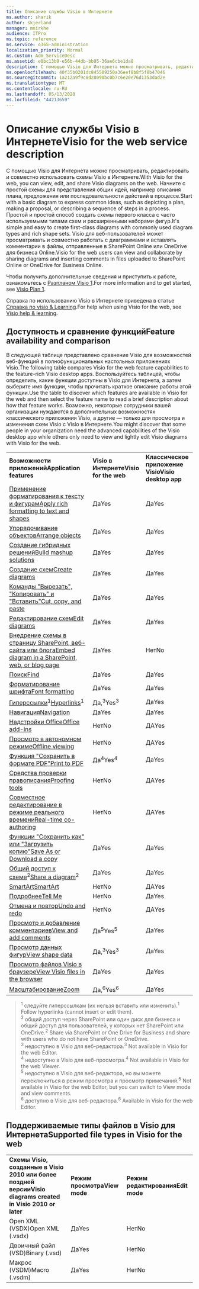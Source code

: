 ```yaml
---
title: Описание службы Visio в Интернете
ms.author: sharik
author: skjerland
manager: mnirkhe
audience: ITPro
ms.topic: reference
ms.service: o365-administration
localization_priority: Normal
ms.custom: Adm_ServiceDesc
ms.assetid: e0bc13b9-e56b-44db-bb95-36ae6cbe1da8
description: С помощью Visio для Интернета можно просматривать, редактировать и совместно использовать схемы Visio в Интернете.
ms.openlocfilehash: 40f35b0201dc845509250a36eef8b8f5f8b47046
ms.sourcegitcommit: 1a212a9f9c8d28090bc0b7c6e20e76d1353dad2e
ms.translationtype: MT
ms.contentlocale: ru-RU
ms.lasthandoff: 05/13/2020
ms.locfileid: "44213659"
---
```

# <a name="visio-for-the-web-service-description"></a><span data-ttu-id="c9004-103">Описание службы Visio в Интернете</span><span class="sxs-lookup"><span data-stu-id="c9004-103">Visio for the web service description</span></span>

<span data-ttu-id="c9004-104">С помощью Visio для Интернета можно просматривать, редактировать и совместно использовать схемы Visio в Интернете.</span><span class="sxs-lookup"><span data-stu-id="c9004-104">With Visio for the web, you can view, edit, and share Visio diagrams on the web.</span></span> <span data-ttu-id="c9004-105">Начните с простой схемы для представления общих идей, например описания плана, предложения или последовательности действий в процессе.</span><span class="sxs-lookup"><span data-stu-id="c9004-105">Start with a basic diagram to express common ideas, such as depicting a plan, making a proposal, or describing a sequence of steps in a process.</span></span> <span data-ttu-id="c9004-106">Простой и простой способ создать схемы первого класса с часто используемыми типами схем и расширенными наборами фигур.</span><span class="sxs-lookup"><span data-stu-id="c9004-106">It's simple and easy to create first-class diagrams with commonly used diagram types and rich shape sets.</span></span> <span data-ttu-id="c9004-107">Visio для веб-пользователей может просматривать и совместно работать с диаграммами и вставлять комментарии в файлы, отправленные в SharePoint Online или OneDrive для бизнеса Online.</span><span class="sxs-lookup"><span data-stu-id="c9004-107">Visio for the web users can view and collaborate by sharing diagrams and inserting comments in files uploaded to SharePoint Online or OneDrive for Business Online.</span></span>
  
<span data-ttu-id="c9004-108">Чтобы получить дополнительные сведения и приступить к работе, ознакомьтесь с [Разпланом Visio 1](https://products.office.com/en-US/visio/visio-online).</span><span class="sxs-lookup"><span data-stu-id="c9004-108">For more information and to get started, see [Visio Plan 1](https://products.office.com/en-US/visio/visio-online).</span></span>
  
<span data-ttu-id="c9004-109">Справка по использованию Visio в Интернете приведена в статье [Справка по visio & Learning](https://support.office.com/visio).</span><span class="sxs-lookup"><span data-stu-id="c9004-109">For help when using Visio for the web, see [Visio help & learning](https://support.office.com/visio).</span></span>
  
## <a name="feature-availability-and-comparison"></a><span data-ttu-id="c9004-110">Доступность и сравнение функций</span><span class="sxs-lookup"><span data-stu-id="c9004-110">Feature availability and comparison</span></span>

<span data-ttu-id="c9004-111">В следующей таблице представлено сравнение Visio для возможностей веб-функций в полнофункциональных настольных приложениях Visio.</span><span class="sxs-lookup"><span data-stu-id="c9004-111">The following table compares Visio for the web feature capabilities to the feature-rich Visio desktop apps.</span></span> <span data-ttu-id="c9004-112">Воспользуйтесь таблицей, чтобы определить, какие функции доступны в Visio для Интернета, а затем выберите имя функции, чтобы прочитать краткое описание работы этой функции.</span><span class="sxs-lookup"><span data-stu-id="c9004-112">Use the table to discover which features are available in Visio for the web and then select the feature name to read a brief description about how that feature works.</span></span> <span data-ttu-id="c9004-113">Возможно, некоторые сотрудники вашей организации нуждаются в дополнительных возможностях классического приложения Visio, а другие — только для просмотра и изменения схем Visio с Visio в Интернете.</span><span class="sxs-lookup"><span data-stu-id="c9004-113">You might discover that some people in your organization need the advanced capabilities of the Visio desktop app while others only need to view and lightly edit Visio diagrams with Visio for the web.</span></span> 
  
||||
|:-----|:-----|:-----|
|<span data-ttu-id="c9004-114">**Возможности приложений**</span><span class="sxs-lookup"><span data-stu-id="c9004-114">**Application features**</span></span> <br/> |<span data-ttu-id="c9004-115">**Visio в Интернете**</span><span class="sxs-lookup"><span data-stu-id="c9004-115">**Visio for the web**</span></span> <br/> |<span data-ttu-id="c9004-116">**Классическое приложение Visio**</span><span class="sxs-lookup"><span data-stu-id="c9004-116">**Visio desktop app**</span></span> <br/> |
|[<span data-ttu-id="c9004-117">Применение форматирования к тексту и фигурам</span><span class="sxs-lookup"><span data-stu-id="c9004-117">Apply rich formatting to text and shapes</span></span>](visio-online.md#apply-rich-formatting-to-text-and-shapes) <br/> |<span data-ttu-id="c9004-118">Да</span><span class="sxs-lookup"><span data-stu-id="c9004-118">Yes</span></span>  <br/> |<span data-ttu-id="c9004-119">Да</span><span class="sxs-lookup"><span data-stu-id="c9004-119">Yes</span></span>  <br/> |
|[<span data-ttu-id="c9004-120">Упорядочивание объектов</span><span class="sxs-lookup"><span data-stu-id="c9004-120">Arrange objects</span></span>](visio-online.md#arrange-objects) <br/> |<span data-ttu-id="c9004-121">Да</span><span class="sxs-lookup"><span data-stu-id="c9004-121">Yes</span></span>  <br/> |<span data-ttu-id="c9004-122">Да</span><span class="sxs-lookup"><span data-stu-id="c9004-122">Yes</span></span>  <br/> |
|[<span data-ttu-id="c9004-123">Создание гибридных решений</span><span class="sxs-lookup"><span data-stu-id="c9004-123">Build mashup solutions</span></span>](visio-online.md#build-mashup-solutions) <br/> |<span data-ttu-id="c9004-124">Да</span><span class="sxs-lookup"><span data-stu-id="c9004-124">Yes</span></span>  <br/> |<span data-ttu-id="c9004-125">Да</span><span class="sxs-lookup"><span data-stu-id="c9004-125">Yes</span></span>  <br/> |
|[<span data-ttu-id="c9004-126">Создание схем</span><span class="sxs-lookup"><span data-stu-id="c9004-126">Create diagrams</span></span>](visio-online.md#create-diagrams) <br/> |<span data-ttu-id="c9004-127">Да</span><span class="sxs-lookup"><span data-stu-id="c9004-127">Yes</span></span>  <br/> |<span data-ttu-id="c9004-128">Да</span><span class="sxs-lookup"><span data-stu-id="c9004-128">Yes</span></span>  <br/> |
|[<span data-ttu-id="c9004-129">Команды "Вырезать", "Копировать" и "Вставить"</span><span class="sxs-lookup"><span data-stu-id="c9004-129">Cut, copy, and paste</span></span>](visio-online.md#cut-copy-and-paste) <br/> |<span data-ttu-id="c9004-130">Да</span><span class="sxs-lookup"><span data-stu-id="c9004-130">Yes</span></span>  <br/> |<span data-ttu-id="c9004-131">Да</span><span class="sxs-lookup"><span data-stu-id="c9004-131">Yes</span></span>  <br/> |
|[<span data-ttu-id="c9004-132">Редактирование схем</span><span class="sxs-lookup"><span data-stu-id="c9004-132">Edit diagrams</span></span>](visio-online.md#edit-diagrams) <br/> |<span data-ttu-id="c9004-133">Да</span><span class="sxs-lookup"><span data-stu-id="c9004-133">Yes</span></span>  <br/> |<span data-ttu-id="c9004-134">Да</span><span class="sxs-lookup"><span data-stu-id="c9004-134">Yes</span></span>  <br/> |
|[<span data-ttu-id="c9004-135">Внедрение схемы в страницу SharePoint, веб-сайта или блога</span><span class="sxs-lookup"><span data-stu-id="c9004-135">Embed diagram in a SharePoint, web, or blog page</span></span>](visio-online.md#embed-diagram-in-a-sharepoint-web-or-blog-page) <br/> |<span data-ttu-id="c9004-136">Да</span><span class="sxs-lookup"><span data-stu-id="c9004-136">Yes</span></span>  <br/> |<span data-ttu-id="c9004-137">Нет</span><span class="sxs-lookup"><span data-stu-id="c9004-137">No</span></span>  <br/> |
|[<span data-ttu-id="c9004-138">Поиск</span><span class="sxs-lookup"><span data-stu-id="c9004-138">Find</span></span>](visio-online.md#find) <br/> |<span data-ttu-id="c9004-139">Да</span><span class="sxs-lookup"><span data-stu-id="c9004-139">Yes</span></span>  <br/> |<span data-ttu-id="c9004-140">Да</span><span class="sxs-lookup"><span data-stu-id="c9004-140">Yes</span></span>  <br/> |
|[<span data-ttu-id="c9004-141">Форматирование шрифта</span><span class="sxs-lookup"><span data-stu-id="c9004-141">Font formatting</span></span>](visio-online.md#font-formatting) <br/> |<span data-ttu-id="c9004-142">Да</span><span class="sxs-lookup"><span data-stu-id="c9004-142">Yes</span></span>  <br/> |<span data-ttu-id="c9004-143">Да</span><span class="sxs-lookup"><span data-stu-id="c9004-143">Yes</span></span>  <br/> |
|<span data-ttu-id="c9004-144">[Гиперссылки](visio-online.md#hyperlinks)<sup>1</sup></span><span class="sxs-lookup"><span data-stu-id="c9004-144">[Hyperlinks](visio-online.md#hyperlinks)<sup>1</sup></span></span> <br/> |<span data-ttu-id="c9004-145">Да,<sup>3</sup></span><span class="sxs-lookup"><span data-stu-id="c9004-145">Yes<sup>3</sup></span></span> <br/> |<span data-ttu-id="c9004-146">Да</span><span class="sxs-lookup"><span data-stu-id="c9004-146">Yes</span></span>  <br/> |
|[<span data-ttu-id="c9004-147">Навигация</span><span class="sxs-lookup"><span data-stu-id="c9004-147">Navigation</span></span>](visio-online.md#navigation) <br/> |<span data-ttu-id="c9004-148">Да</span><span class="sxs-lookup"><span data-stu-id="c9004-148">Yes</span></span>  <br/> |<span data-ttu-id="c9004-149">Да</span><span class="sxs-lookup"><span data-stu-id="c9004-149">Yes</span></span>  <br/> |
|[<span data-ttu-id="c9004-150">Надстройки Office</span><span class="sxs-lookup"><span data-stu-id="c9004-150">Office add-ins</span></span>](visio-online.md#office-add-ins) <br/> |<span data-ttu-id="c9004-151">Нет</span><span class="sxs-lookup"><span data-stu-id="c9004-151">No</span></span>  <br/> |<span data-ttu-id="c9004-152">ДА</span><span class="sxs-lookup"><span data-stu-id="c9004-152">Yes</span></span>  <br/> |
|[<span data-ttu-id="c9004-153">Просмотр в автономном режиме</span><span class="sxs-lookup"><span data-stu-id="c9004-153">Offline viewing</span></span>](visio-online.md#offline-viewing) <br/> |<span data-ttu-id="c9004-154">Нет</span><span class="sxs-lookup"><span data-stu-id="c9004-154">No</span></span>  <br/> |<span data-ttu-id="c9004-155">ДА</span><span class="sxs-lookup"><span data-stu-id="c9004-155">Yes</span></span>  <br/> |
|[<span data-ttu-id="c9004-156">Функция "Сохранить в формате PDF"</span><span class="sxs-lookup"><span data-stu-id="c9004-156">Print to PDF</span></span>](visio-online.md#print-to-pdf) <br/> |<span data-ttu-id="c9004-157">Да<sup>4</sup></span><span class="sxs-lookup"><span data-stu-id="c9004-157">Yes<sup>4</sup></span></span> <br/> |<span data-ttu-id="c9004-158">Да</span><span class="sxs-lookup"><span data-stu-id="c9004-158">Yes</span></span>  <br/> |
|[<span data-ttu-id="c9004-159">Средства проверки правописания</span><span class="sxs-lookup"><span data-stu-id="c9004-159">Proofing tools</span></span>](visio-online.md#proofing-tools) <br/> |<span data-ttu-id="c9004-160">Нет</span><span class="sxs-lookup"><span data-stu-id="c9004-160">No</span></span>  <br/> |<span data-ttu-id="c9004-161">ДА</span><span class="sxs-lookup"><span data-stu-id="c9004-161">Yes</span></span>  <br/> |
|[<span data-ttu-id="c9004-162">Совместное редактирование в режиме реального времени</span><span class="sxs-lookup"><span data-stu-id="c9004-162">Real-time co-authoring</span></span>](visio-online.md#real-time-co-authoring) <br/> |<span data-ttu-id="c9004-163">Нет</span><span class="sxs-lookup"><span data-stu-id="c9004-163">No</span></span>  <br/> |<span data-ttu-id="c9004-164">ДА</span><span class="sxs-lookup"><span data-stu-id="c9004-164">Yes</span></span>  <br/> |
|[<span data-ttu-id="c9004-165">Функции "Сохранить как" или "Загрузить копию"</span><span class="sxs-lookup"><span data-stu-id="c9004-165">Save As or Download a copy</span></span>](visio-online.md#save-as-or-download-a-copy) <br/> |<span data-ttu-id="c9004-166">Да</span><span class="sxs-lookup"><span data-stu-id="c9004-166">Yes</span></span>  <br/> |<span data-ttu-id="c9004-167">Да</span><span class="sxs-lookup"><span data-stu-id="c9004-167">Yes</span></span>  <br/> |
|<span data-ttu-id="c9004-168">[Общий доступ к схеме](visio-online.md#share-a-diagram)<sup>2</sup></span><span class="sxs-lookup"><span data-stu-id="c9004-168">[Share a diagram](visio-online.md#share-a-diagram)<sup>2</sup></span></span> <br/> |<span data-ttu-id="c9004-169">Да</span><span class="sxs-lookup"><span data-stu-id="c9004-169">Yes</span></span>  <br/> |<span data-ttu-id="c9004-170">Да</span><span class="sxs-lookup"><span data-stu-id="c9004-170">Yes</span></span>  <br/> |
|[<span data-ttu-id="c9004-171">SmartArt</span><span class="sxs-lookup"><span data-stu-id="c9004-171">SmartArt</span></span>](visio-online.md#smartart) <br/> |<span data-ttu-id="c9004-172">Нет</span><span class="sxs-lookup"><span data-stu-id="c9004-172">No</span></span>  <br/> |<span data-ttu-id="c9004-173">ДА</span><span class="sxs-lookup"><span data-stu-id="c9004-173">Yes</span></span>  <br/> |
|[<span data-ttu-id="c9004-174">Подробнее</span><span class="sxs-lookup"><span data-stu-id="c9004-174">Tell Me</span></span>](visio-online.md#tell-me) <br/> |<span data-ttu-id="c9004-175">Нет</span><span class="sxs-lookup"><span data-stu-id="c9004-175">No</span></span>  <br/> |<span data-ttu-id="c9004-176">Да</span><span class="sxs-lookup"><span data-stu-id="c9004-176">Yes</span></span>  <br/> |
|[<span data-ttu-id="c9004-177">Отмена и повтор</span><span class="sxs-lookup"><span data-stu-id="c9004-177">Undo and redo</span></span>](visio-online.md#undo-and-redo) <br/> |<span data-ttu-id="c9004-178">Нет</span><span class="sxs-lookup"><span data-stu-id="c9004-178">No</span></span>  <br/> |<span data-ttu-id="c9004-179">ДА</span><span class="sxs-lookup"><span data-stu-id="c9004-179">Yes</span></span>  <br/> |
|[<span data-ttu-id="c9004-180">Просмотр и добавление комментариев</span><span class="sxs-lookup"><span data-stu-id="c9004-180">View and add comments</span></span>](visio-online.md#view-and-add-comments) <br/> |<span data-ttu-id="c9004-181">Да<sup>5</sup></span><span class="sxs-lookup"><span data-stu-id="c9004-181">Yes<sup>5</sup></span></span> <br/> |<span data-ttu-id="c9004-182">Да</span><span class="sxs-lookup"><span data-stu-id="c9004-182">Yes</span></span>  <br/> |
|[<span data-ttu-id="c9004-183">Просмотр данных фигур</span><span class="sxs-lookup"><span data-stu-id="c9004-183">View shape data</span></span>](visio-online.md#view-shape-data) <br/> |<span data-ttu-id="c9004-184">Да,<sup>3</sup></span><span class="sxs-lookup"><span data-stu-id="c9004-184">Yes<sup>3</sup></span></span> <br/> |<span data-ttu-id="c9004-185">Да</span><span class="sxs-lookup"><span data-stu-id="c9004-185">Yes</span></span>  <br/> |
|[<span data-ttu-id="c9004-186">Просмотр файлов Visio в браузере</span><span class="sxs-lookup"><span data-stu-id="c9004-186">View Visio files in the browser</span></span>](visio-online.md#view-visio-files-in-the-browser) <br/> |<span data-ttu-id="c9004-187">Да</span><span class="sxs-lookup"><span data-stu-id="c9004-187">Yes</span></span>  <br/> |<span data-ttu-id="c9004-188">Да</span><span class="sxs-lookup"><span data-stu-id="c9004-188">Yes</span></span>  <br/> |
|[<span data-ttu-id="c9004-189">Масштабирование</span><span class="sxs-lookup"><span data-stu-id="c9004-189">Zoom</span></span>](visio-online.md#zoom) <br/> |<span data-ttu-id="c9004-190">Да,<sup>6</sup></span><span class="sxs-lookup"><span data-stu-id="c9004-190">Yes<sup>6</sup></span></span> <br/> |<span data-ttu-id="c9004-191">Да</span><span class="sxs-lookup"><span data-stu-id="c9004-191">Yes</span></span>  <br/> |
   
> <span data-ttu-id="c9004-192"><sup>1</sup> следуйте гиперссылкам (их нельзя вставить или изменить).</span><span class="sxs-lookup"><span data-stu-id="c9004-192"><sup>1</sup> Follow hyperlinks (cannot insert or edit them).</span></span> 
<br/><span data-ttu-id="c9004-193"><sup>2</sup> общий доступ через SharePoint или один диск для бизнеса и общий доступ для пользователей, у которых нет SharePoint или OneDrive.</span><span class="sxs-lookup"><span data-stu-id="c9004-193"><sup>2</sup> Share via SharePoint or One Drive for Business and share with users who do not have SharePoint or OneDrive.</span></span> 
<br/> <span data-ttu-id="c9004-194"><sup>3</sup> недоступно в Visio для веб-редактора.</span><span class="sxs-lookup"><span data-stu-id="c9004-194"><sup>3</sup> Not available in Visio for the web Editor.</span></span>
<br/><span data-ttu-id="c9004-195"><sup>4</sup> недоступно в Visio для веб-просмотра.</span><span class="sxs-lookup"><span data-stu-id="c9004-195"><sup>4</sup> Not available in Visio for the web Viewer.</span></span> 
<br/><span data-ttu-id="c9004-196"><sup>5</sup> недоступно в Visio для веб-редактора, но вы можете переключиться в режим просмотра и просмотр примечаний.</span><span class="sxs-lookup"><span data-stu-id="c9004-196"><sup>5</sup> Not available in Visio for the web Editor, but you can switch to View mode and view comments.</span></span> 
<br/><span data-ttu-id="c9004-197"><sup>6</sup> доступно в Visio для веб-редактора.</span><span class="sxs-lookup"><span data-stu-id="c9004-197"><sup>6</sup> Available in Visio for the web Editor.</span></span> 
  
## <a name="supported-file-types-in-visio-for-the-web"></a><span data-ttu-id="c9004-198">Поддерживаемые типы файлов в Visio для Интернета</span><span class="sxs-lookup"><span data-stu-id="c9004-198">Supported file types in Visio for the web</span></span>

||||
|:-----|:-----|:-----|
|<span data-ttu-id="c9004-199">**Схемы Visio, созданные в Visio 2010 или более поздней версии**</span><span class="sxs-lookup"><span data-stu-id="c9004-199">**Visio diagrams created in Visio 2010 or later**</span></span> <br/> |<span data-ttu-id="c9004-200">**Режим просмотра**</span><span class="sxs-lookup"><span data-stu-id="c9004-200">**View mode**</span></span> <br/> |<span data-ttu-id="c9004-201">**Режим редактирования**</span><span class="sxs-lookup"><span data-stu-id="c9004-201">**Edit mode**</span></span> <br/> |
|<span data-ttu-id="c9004-202">Open XML (VSDX)</span><span class="sxs-lookup"><span data-stu-id="c9004-202">Open XML (.vsdx)</span></span>  <br/> |<span data-ttu-id="c9004-203">Да</span><span class="sxs-lookup"><span data-stu-id="c9004-203">Yes</span></span>  <br/> |<span data-ttu-id="c9004-204">Нет</span><span class="sxs-lookup"><span data-stu-id="c9004-204">No</span></span>  <br/> |
|<span data-ttu-id="c9004-205">Двоичный файл (VSD)</span><span class="sxs-lookup"><span data-stu-id="c9004-205">Binary (.vsd)</span></span>  <br/> |<span data-ttu-id="c9004-206">Да</span><span class="sxs-lookup"><span data-stu-id="c9004-206">Yes</span></span>  <br/> |<span data-ttu-id="c9004-207">Нет</span><span class="sxs-lookup"><span data-stu-id="c9004-207">No</span></span>  <br/> |
|<span data-ttu-id="c9004-208">Макрос (VSDM)</span><span class="sxs-lookup"><span data-stu-id="c9004-208">Macro (.vsdm)</span></span>  <br/> |<span data-ttu-id="c9004-209">Да</span><span class="sxs-lookup"><span data-stu-id="c9004-209">Yes</span></span>  <br/> |<span data-ttu-id="c9004-210">Нет</span><span class="sxs-lookup"><span data-stu-id="c9004-210">No</span></span>  <br/> |
   

